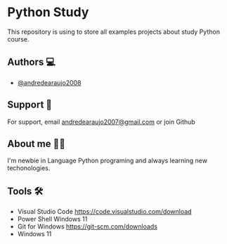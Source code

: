 
# Python Study 

This repository is using to store all examples projects about study Python course.




## Authors  💻

- [@andredearaujo2008](https://www.github.com/andredearaujo)


## Support 🧰
For support, email andredearaujo2007@gmail.com or join Github


## About me 👷‍♂️
I'm newbie in Language Python programing and always learning new techonologies.

## Tools 🛠️
- Visual Studio Code https://code.visualstudio.com/download
- Power Shell Windows 11
- Git for Windows https://git-scm.com/downloads
- Windows 11
